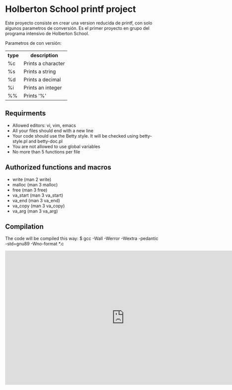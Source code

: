 <h1>Holberton School printf project</h1>

Este proyecto consiste en crear una version reducida de printf, con solo algunos parametros de conversión.
Es el primer proyecto en grupo del programa intensivo de Holberton School.

Parametros de con versión:
<table>
	<tr>
	<th>type</th>
	<th>description</th>
	</tr>
	<tr>
	<td>%c</td>
	<td>Prints a character</td>
	</tr>
	<tr>
	<td>%s</td>
	<td>Prints a string</td>
	</tr>
	<tr>
	<td>%d</td>
	<td>Prints a decimal</td>
	</tr>
	<tr>
	<td>%i</td>
	<td>Prints an integer</td>
	</tr>
	<tr>
	<td>%%</td>
	<td>Prints '%'</td>
	</tr>
</table>

<h2>Requirments</h2>
<ul>
<li>Allowed editors: vi, vim, emacs</li>
<li>All your files should end with a new line</li>
<li>Your code should use the Betty style. It will be checked using betty-style.pl and betty-doc.pl</li>
<li>You are not allowed to use global variables</li>
<li>No more than 5 functions per file</li>
</ul>

<h2>Authorized functions and macros</h2>

<ul>
<li>write (man 2 write)</li>
<li>malloc (man 3 malloc)</li>
<li>free (man 3 free)</li>
<li>va_start (man 3 va_start)
<li>va_end (man 3 va_end)</li>
<li>va_copy (man 3 va_copy)</li>
<li>va_arg (man 3 va_arg)</li>
</ul>

<h2>Compilation</h2>

The code will be compiled this way:
$ gcc -Wall -Werror -Wextra -pedantic -std=gnu89 -Wno-format *.c

<iframe width="768" height="432" src="https://miro.com/app/live-embed/uXjVPHxZEuA=/?moveToViewport=-1646,-1901,3723,1750&embedId=217107168128" frameborder="0" scrolling="no" allowfullscreen></iframe>                           

